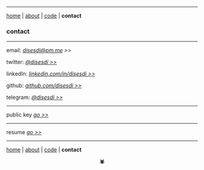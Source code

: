 -------

[home](https://disesdi.github.io/) | [about](https://disesdi.github.io/about.html) | <a href="https://github.com/disesdi/" target="_blank" rel="noopener noreferrer">code</a> | **contact**


### contact 

-------

email: *<a href="mailto:disesdi@pm.me" target="_blank" rel="noopener noreferrer">disesdi@pm.me >></a>* 


twitter: *<a href="https://twitter.com/disesdi/" target="_blank" rel="noopener noreferrer">@disesdi >></a>*


linkedIn: *<a href="https://www.linkedin.com/in/disesdi/" target="_blank" rel="noopener noreferrer">linkedin.com/in/disesdi >></a>*


github: *<a href="https://github.com/disesdi" target="_blank" rel="noopener noreferrer">github.com/disesdi >> </a>*


telegram: *<a href="https://t.me/disesdi" target="_blank" rel="noopener noreferrer">@disesdi >></a>* 

-------

public key *<a href="https://disesdi.github.io/key.html" target="_blank" rel="noopener noreferrer">go >></a>*

-------

resume *<a href="https://disesdi.github.io/disesdi_susanna_resume.pdf" target="_blank" rel="noopener noreferrer">go >></a>*

------- 

[home](https://disesdi.github.io/) | [about](https://disesdi.github.io/about.html) | <a href="https://github.com/disesdi/" target="_blank" rel="noopener noreferrer">code</a> | **contact**

<div align="center">🕷</div>

